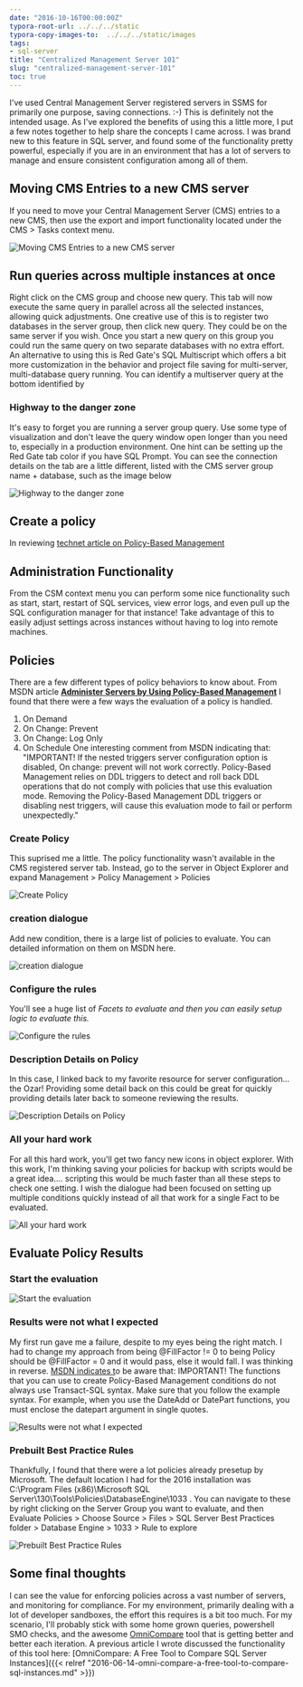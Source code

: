 ```yaml
---
date: "2016-10-16T00:00:00Z"
typora-root-url: ../../../static
typora-copy-images-to:  ../../../static/images
tags:
- sql-server
title: "Centralized Management Server 101"
slug: "centralized-management-server-101"
toc: true
---
```


I've used Central Management Server registered servers in SSMS for primarily one purpose, saving connections. :-)  This is definitely not the intended usage. As I've explored the benefits of using this a little more, I put a few notes together to help share the concepts I came across. I was brand new to this feature in SQL server, and found some of the functionality pretty powerful, especially if you are in an environment that has a lot of servers to manage and ensure consistent configuration among all of them.

## Moving CMS Entries to a new CMS server

If you need to move your Central Management Server (CMS) entries to a new CMS, then use the export and import functionality located under the CMS > Tasks context menu.

![Moving CMS Entries to a new CMS server](/images/moving-cms-entries-to-a-new-cms-server.png)

## Run queries across multiple instances at once

Right click on the CMS group and choose new query. This tab will now execute the same query in parallel across all the selected instances, allowing quick adjustments.
One creative use of this is to register two databases in the server group, then click new query. They could be on the same server if you wish. Once you start a new query on this group you could run the same query on two separate databases with no extra effort.
An alternative to using this is Red Gate's SQL Multiscript which offers a bit more customization in the behavior and project file saving for multi-server, multi-database query running.
You can identify a multiserver query at the bottom identified by

### Highway to the danger zone

It's easy to forget you are running a server group query. Use some type of visualization and don't leave the query window open longer than you need to, especially in a production environment. One hint can be setting up the Red Gate tab color if you have SQL Prompt. You can see the connection details on the tab are a little different, listed with the CMS server group name + database, such as the image below

![Highway to the danger zone](/images/highway-to-the-danger-zone.png)

## Create a policy

In reviewing [technet article on Policy-Based Management ](http://bit.ly/2dZe2Ck)

## Administration Functionality

From the CSM context menu you can perform some nice functionality such as start, start, restart of SQL services, view error logs, and even pull up the SQL configuration manager for that instance! Take advantage of this to easily adjust settings across instances without having to log into remote machines.

## Policies

There are a few different types of policy behaviors to know about. From MSDN article [**Administer Servers by Using Policy-Based Management**](http://bit.ly/2dZg5pQ) I found that there were a few ways the evaluation of a policy is handled.

1.  On Demand
2.  On Change: Prevent
3.  On Change: Log Only
4.  On Schedule
One interesting comment from MSDN indicating that:
"IMPORTANT! If the nested triggers server configuration option is disabled, On change: prevent will not work correctly. Policy-Based Management relies on DDL triggers to detect and roll back DDL operations that do not comply with policies that use this evaluation mode. Removing the Policy-Based Management DDL triggers or disabling nest triggers, will cause this evaluation mode to fail or perform unexpectedly."

### Create Policy

This suprised me a little. The policy functionality wasn't available in the CMS registered server tab. Instead, go to the server in Object Explorer and expand Management > Policy Management > Policies

![Create Policy](/images/create-policy.png)

### creation dialogue

Add new condition, there is a large list of policies to evaluate. You can detailed information on them on MSDN here.

![creation dialogue](/images/creation-dialogue.png)

### Configure the rules

You'll see a huge list of _Facets to evaluate and then you can easily setup logic to evaluate this._

![Configure the rules](/images/configure-the-rules.png)

### Description Details on Policy

In this case, I linked back to my favorite resource for server configuration... the Ozar! Providing some detail back on this could be great for quickly providing details later back to someone reviewing the results.

![Description Details on Policy](/images/description-details-on-policy.png)

### All your hard work

For all this hard work, you'll get two fancy new icons in object explorer. With this work, I'm thinking saving your policies for backup with scripts would be a great idea.... scripting this would be much faster than all these steps to check one setting. I wish the dialogue had been focused on setting up multiple conditions quickly instead of all that work for a single Fact to be evaluated.

![All your hard work](/images/all-your-hard-work.png)

## Evaluate Policy Results

### Start the evaluation

![Start the evaluation](/images/start-the-evaluation.png)

### Results were not what I expected

My first run gave me a failure, despite to my eyes being the right match. I had to change my approach from being @FillFactor != 0 to being Policy should be @FillFactor = 0 and it would pass, else it would fall. I was thinking in reverse.
[MSDN indicates t](https://msdn.microsoft.com/en-us/library/bb895209.aspx#Anchor_3)o be aware that:
IMPORTANT! The functions that you can use to create Policy-Based Management conditions do not always use Transact-SQL syntax. Make sure that you follow the example syntax. For example, when you use the DateAdd or DatePart functions, you must enclose the datepart argument in single quotes.

![Results were not what I expected](/images/results-were-not-what-i-expected.png)

### Prebuilt Best Practice Rules

Thankfully, I found that there were a lot policies already presetup by Microsoft. The default location I had for the 2016 installation was C:\Program Files (x86)\Microsoft SQL Server\130\Tools\Policies\DatabaseEngine\1033 . You can navigate to these by right clicking on the Server Group you want to evaluate, and then  Evaluate Policies > Choose Source > Files > SQL Server Best Practices folder > Database Engine > 1033 > Rule to explore

![Prebuilt Best Practice Rules](/images/prebuilt-best-practice-rules.png)

## Some final thoughts

I can see the value for enforcing policies across a vast number of servers, and monitoring for compliance. For my environment, primarily dealing with a lot of developer sandboxes, the effort this requires is a bit too much. For my scenario, I'll probably stick with some home grown queries, powershell SMO checks, and the awesome [OmniCompare](https://aireforge.com/) tool that is getting better and better each iteration. A previous article I wrote discussed the functionality of this tool here: [OmniCompare: A Free Tool to Compare SQL Server Instances]({{< relref "2016-06-14-omni-compare-a-free-tool-to-compare-sql-instances.md" >}})
